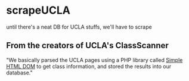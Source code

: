scrapeUCLA
==========

until there's a neat DB for UCLA stuffs, we'll have to scrape

## From the creators of UCLA's ClassScanner
"We basically parsed the UCLA pages using a PHP library called [Simple HTML DOM](http://simplehtmldom.sourceforge.net/) to get class information, and stored the results into our database."
